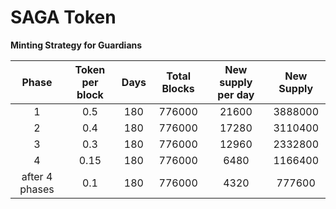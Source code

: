 # SAGA Token

**Minting Strategy for Guardians**

|      Phase     | Token per block | Days | Total Blocks | New supply per day | New Supply |
| :------------: | :-------------: | :--: | :----------: | :----------------: | :--------: |
|        1       |       0.5       |  180 |    776000    |        21600       |   3888000  |
|        2       |       0.4       |  180 |    776000    |        17280       |   3110400  |
|        3       |       0.3       |  180 |    776000    |        12960       |   2332800  |
|        4       |       0.15      |  180 |    776000    |        6480        |   1166400  |
| after 4 phases |       0.1       |  180 |    776000    |        4320        |   777600   |
